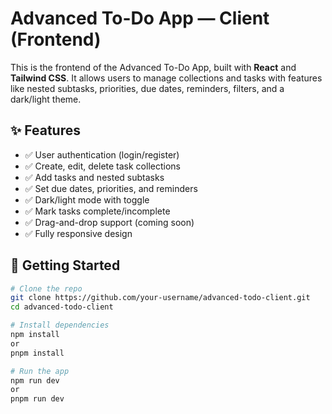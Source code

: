 # Advanced To-Do App — Client (Frontend)

This is the frontend of the Advanced To-Do App, built with **React** and **Tailwind CSS**. It allows users to manage collections and tasks with features like nested subtasks, priorities, due dates, reminders, filters, and a dark/light theme.

## ✨ Features

- ✅ User authentication (login/register)
- ✅ Create, edit, delete task collections
- ✅ Add tasks and nested subtasks
- ✅ Set due dates, priorities, and reminders
- ✅ Dark/light mode with toggle
- ✅ Mark tasks complete/incomplete
- ✅ Drag-and-drop support (coming soon)
- ✅ Fully responsive design

## 🚀 Getting Started

```bash
# Clone the repo
git clone https://github.com/your-username/advanced-todo-client.git
cd advanced-todo-client

# Install dependencies
npm install
or
pnpm install

# Run the app
npm run dev
or
pnpm run dev
